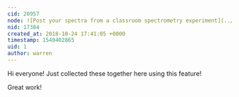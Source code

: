 ```yaml
---
cid: 20957
node: ![Post your spectra from a classroom spectrometry experiment](../notes/warren/10-24-2018/post-your-spectra-from-a-classroom-spectrometry-experiment)
nid: 17384
created_at: 2018-10-24 17:41:05 +0000
timestamp: 1540402865
uid: 1
author: warren
---
```


Hi everyone! Just collected these together here using this feature! 

Great work!